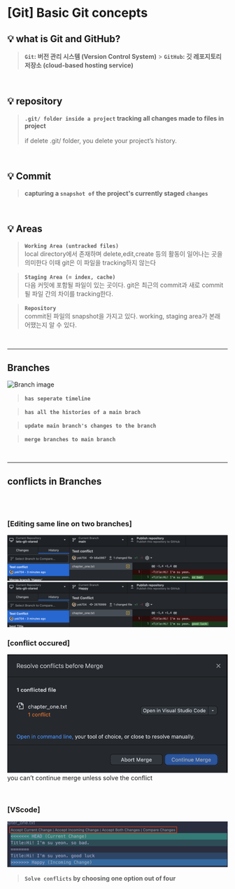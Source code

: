 # [Git] Basic Git concepts

## 💡 what is Git and GitHub?

> **`Git`: 버전 관리 시스템 (Version Control System)** > **`GitHub`: 깃 레포지토리 저장소 (cloud-based hosting service)**

<br>

## 💡 repository

> **`.git/ folder inside a project`
> tracking all changes made to files in project**<br><br>
> if delete .git/ folder, you delete your project’s history.

<br>

## 💡 Commit

> **capturing a `snapshot of` the project's currently staged `changes`**

<br>

## 💡 Areas

> **`Working Area (untracked files)`**<br>
> local directory에서 존재하며 delete,edit,create 등의 활동이 일어나는 곳을 의미한다
> 이때 git은 이 파일을 tracking하지 않는다

> **`Staging Area (= index, cache)`**<br>
> 다음 커밋에 포함될 파일이 있는 곳이다.
> git은 최근의 commit과 새로 commit될 파일 간의 차이를 tracking한다.

> **`Repository`**<br>
> commit된 파일의 snapshot을 가지고 있다. working, staging area가 본래 어땠는지 알 수 있다.

<br>

---

## Branches

![Branch image](https://i.stack.imgur.com/83JeN.png "branch image")

> **`has seperate timeline`**

> **`has all the histories of a main brach`**

> **`update main branch's changes to the branch`**

> **`merge branches to main branch`**

<br>

---

## conflicts in Branches

<br><br>

### [Editing same line on two branches]

![Editing main](./img/mainChange.png "line1 editing")
![Editing branch](./img/branchChange.png "line1 editing")

### [conflict occured]

![you can’t continue merge unless solve the conflict](./img/conflictAlert.png "1 conflict")
you can’t continue merge unless solve the conflict

<br>

### [VScode]

![VScode gives you options](./img/vscode.png "vscode page snapshot when solving conflicts")

> **`Solve conflicts` by choosing one option out of four**
